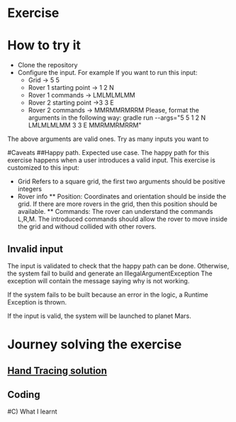 
# Exercise
# How to try it
* Clone the repository
* Configure the input. For example If you want to run this input:
    * Grid -> 5 5
  * Rover 1 starting point -> 1 2 N
  * Rover 1 commands -> LMLMLMLMM
  * Rover 2 starting point ->3 3 E
  * Rover 2 commands -> MMRMMRMRRM 
    Please, format the arguments in the following way:
gradle run --args="5 5 1 2 N LMLMLMLMM 3 3 E MMRMMRMRRM"
    
The above arguments are valid ones.
Try as many inputs you want to


#Caveats
##Happy path. Expected use case.
The happy path for this exercise happens when a user introduces a valid input.
This exercise is customized to this input:
* Grid
Refers to a square grid, the first two arguments should be positive integers
* Rover info
** Position: 
Coordinates and orientation should be inside the grid. 
If there are more rovers in the grid, then this position should be available.
** Commands:
The rover can understand the commands L,R,M.
The introduced commands should allow the rover to move inside the grid and withoud collided with other rovers.
## Invalid input
The input is validated to check that the happy path can be done. Otherwise, the system fail to build and generate an IllegalArgumentException
The exception will contain the message saying why is not working.

If the system fails to be built because an error in the logic, a Runtime Exception is thrown. 

If the input is valid, the system will be launched to planet Mars.

# Journey solving the exercise
## [Hand Tracing solution](/Handtracing.md)

## Coding
#C) What I learnt

